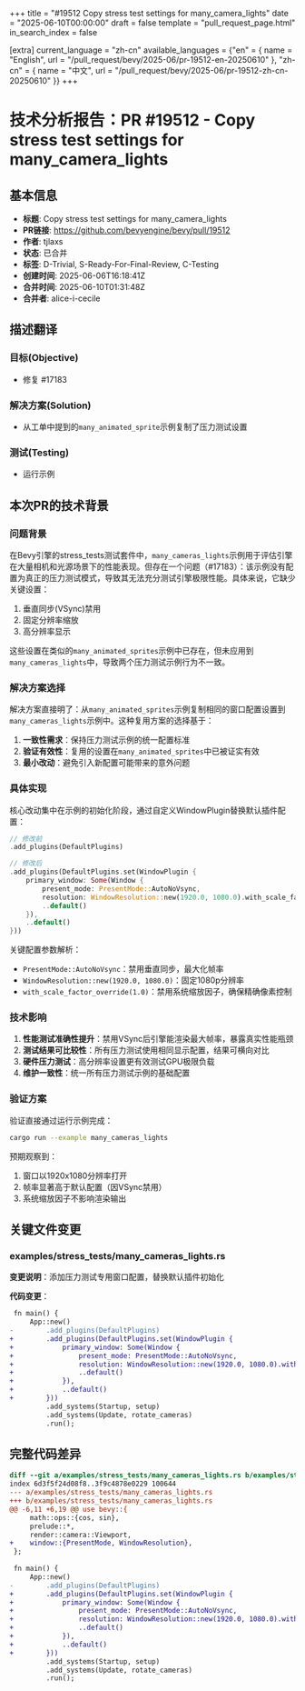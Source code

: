 +++
title = "#19512 Copy stress test settings for many_camera_lights"
date = "2025-06-10T00:00:00"
draft = false
template = "pull_request_page.html"
in_search_index = false

[extra]
current_language = "zh-cn"
available_languages = {"en" = { name = "English", url = "/pull_request/bevy/2025-06/pr-19512-en-20250610" }, "zh-cn" = { name = "中文", url = "/pull_request/bevy/2025-06/pr-19512-zh-cn-20250610" }}
+++

# 技术分析报告：PR #19512 - Copy stress test settings for many_camera_lights

## 基本信息
- **标题**: Copy stress test settings for many_camera_lights
- **PR链接**: https://github.com/bevyengine/bevy/pull/19512
- **作者**: tjlaxs
- **状态**: 已合并
- **标签**: D-Trivial, S-Ready-For-Final-Review, C-Testing
- **创建时间**: 2025-06-06T16:18:41Z
- **合并时间**: 2025-06-10T01:31:48Z
- **合并者**: alice-i-cecile

## 描述翻译
### 目标(Objective)
- 修复 #17183

### 解决方案(Solution)
- 从工单中提到的`many_animated_sprite`示例复制了压力测试设置

### 测试(Testing)
- 运行示例

## 本次PR的技术背景

### 问题背景
在Bevy引擎的stress_tests测试套件中，`many_cameras_lights`示例用于评估引擎在大量相机和光源场景下的性能表现。但存在一个问题（#17183）：该示例没有配置为真正的压力测试模式，导致其无法充分测试引擎极限性能。具体来说，它缺少关键设置：
1. 垂直同步(VSync)禁用
2. 固定分辨率缩放
3. 高分辨率显示

这些设置在类似的`many_animated_sprites`示例中已存在，但未应用到`many_cameras_lights`中，导致两个压力测试示例行为不一致。

### 解决方案选择
解决方案直接明了：从`many_animated_sprites`示例复制相同的窗口配置设置到`many_cameras_lights`示例中。这种复用方案的选择基于：
1. **一致性需求**：保持压力测试示例的统一配置标准
2. **验证有效性**：复用的设置在`many_animated_sprites`中已被证实有效
3. **最小改动**：避免引入新配置可能带来的意外问题

### 具体实现
核心改动集中在示例的初始化阶段，通过自定义WindowPlugin替换默认插件配置：
```rust
// 修改前
.add_plugins(DefaultPlugins)

// 修改后
.add_plugins(DefaultPlugins.set(WindowPlugin {
    primary_window: Some(Window {
        present_mode: PresentMode::AutoNoVsync,
        resolution: WindowResolution::new(1920.0, 1080.0).with_scale_factor_override(1.0),
        ..default()
    }),
    ..default()
}))
```
关键配置参数解析：
- `PresentMode::AutoNoVsync`：禁用垂直同步，最大化帧率
- `WindowResolution::new(1920.0, 1080.0)`：固定1080p分辨率
- `with_scale_factor_override(1.0)`：禁用系统缩放因子，确保精确像素控制

### 技术影响
1. **性能测试准确性提升**：禁用VSync后引擎能渲染最大帧率，暴露真实性能瓶颈
2. **测试结果可比较性**：所有压力测试使用相同显示配置，结果可横向对比
3. **硬件压力测试**：高分辨率设置更有效测试GPU极限负载
4. **维护一致性**：统一所有压力测试示例的基础配置

### 验证方案
验证直接通过运行示例完成：
```bash
cargo run --example many_cameras_lights
```
预期观察到：
1. 窗口以1920x1080分辨率打开
2. 帧率显著高于默认配置（因VSync禁用）
3. 系统缩放因子不影响渲染输出

## 关键文件变更

### examples/stress_tests/many_cameras_lights.rs
**变更说明**：添加压力测试专用窗口配置，替换默认插件初始化

**代码变更**：
```diff
 fn main() {
     App::new()
-        .add_plugins(DefaultPlugins)
+        .add_plugins(DefaultPlugins.set(WindowPlugin {
+            primary_window: Some(Window {
+                present_mode: PresentMode::AutoNoVsync,
+                resolution: WindowResolution::new(1920.0, 1080.0).with_scale_factor_override(1.0),
+                ..default()
+            }),
+            ..default()
+        }))
         .add_systems(Startup, setup)
         .add_systems(Update, rotate_cameras)
         .run();
```

## 完整代码差异
```diff
diff --git a/examples/stress_tests/many_cameras_lights.rs b/examples/stress_tests/many_cameras_lights.rs
index 6d3f5f24d08f8..3f9c4878e0229 100644
--- a/examples/stress_tests/many_cameras_lights.rs
+++ b/examples/stress_tests/many_cameras_lights.rs
@@ -6,11 +6,19 @@ use bevy::{
     math::ops::{cos, sin},
     prelude::*,
     render::camera::Viewport,
+    window::{PresentMode, WindowResolution},
 };
 
 fn main() {
     App::new()
-        .add_plugins(DefaultPlugins)
+        .add_plugins(DefaultPlugins.set(WindowPlugin {
+            primary_window: Some(Window {
+                present_mode: PresentMode::AutoNoVsync,
+                resolution: WindowResolution::new(1920.0, 1080.0).with_scale_factor_override(1.0),
+                ..default()
+            }),
+            ..default()
+        }))
         .add_systems(Startup, setup)
         .add_systems(Update, rotate_cameras)
         .run();
```